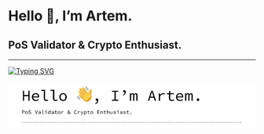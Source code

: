 # Hello 👋, I’m Artem.
## PoS Validator & Crypto Enthusiast.
-----------------------------------------------------------------------
[![Typing SVG](https://readme-typing-svg.herokuapp.com?color=%000000&lines=Computer+science+student)](https://git.io/typing-svg)

![header](https://raw.githubusercontent.com/nodeLogs/nodeLogs/main/header.png)

